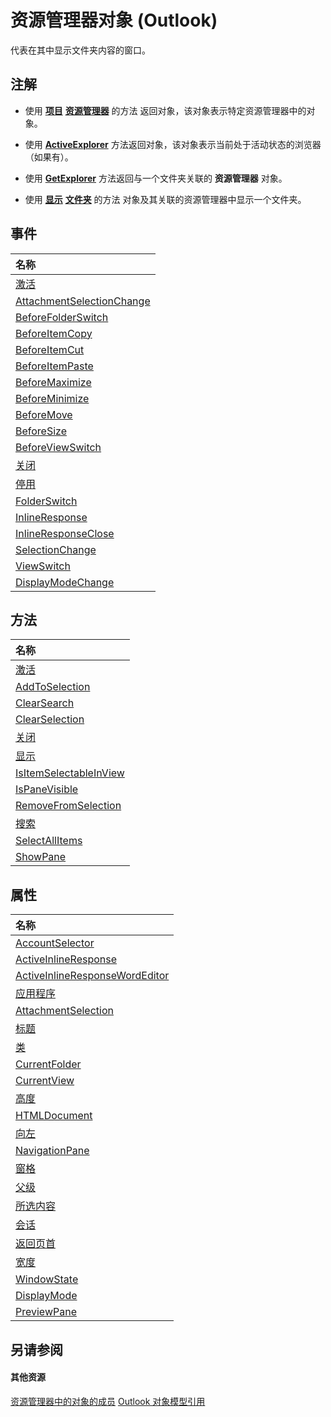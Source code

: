 
# 资源管理器对象 (Outlook)

代表在其中显示文件夹内容的窗口。


## 注解




- 使用 **[项目](b854ab0e-e966-4de8-7ccf-db4723812212.md)** **[资源管理器](8398532a-1fad-7390-6778-109ac5e6c67c.md)** 的方法 返回对象，该对象表示特定资源管理器中的对象。
    
- 使用 **[ActiveExplorer](f6dd27c0-4319-c7fc-191f-8b3b2ea319d3.md)** 方法返回对象，该对象表示当前处于活动状态的浏览器 （如果有）。
    
- 使用 **[GetExplorer](f60bf373-802e-cb93-2152-bc6c8945edb1.md)** 方法返回与一个文件夹关联的 **资源管理器** 对象。
    
- 使用 **[显示](cde389e0-5ec9-8261-5ec0-9a5ba4f8776d.md)** **[文件夹](3cf6cda8-6d70-666e-2643-9d9c5b9cacfc.md)** 的方法 对象及其关联的资源管理器中显示一个文件夹。
    

## 事件



|**名称**|
|:-----|
|[激活](8543d347-baf5-cdc9-2366-11c9917e035e.md)|
|[AttachmentSelectionChange](9694482b-657c-82d5-9ad6-c1df644795b2.md)|
|[BeforeFolderSwitch](ae65c073-6b4a-ac81-c4ae-691118b19df0.md)|
|[BeforeItemCopy](05ae7be8-5528-5560-f8ce-73f0afbf4cde.md)|
|[BeforeItemCut](82861e5e-e990-aed9-4134-db9cbe63d47c.md)|
|[BeforeItemPaste](a6d43429-5309-4b07-7b0b-68cddd2d7e59.md)|
|[BeforeMaximize](4d55aa87-44c6-4660-c2bf-579d3b9dc376.md)|
|[BeforeMinimize](999b2bc3-99de-6dc8-81a2-dd25c8bc71c6.md)|
|[BeforeMove](bce617d3-3bf8-2a59-ab0a-4ef1e7759c75.md)|
|[BeforeSize](2df91a98-89e2-82af-acfc-49f8e9f40952.md)|
|[BeforeViewSwitch](5b7ac070-ba4d-6fa8-94e5-20370efe7343.md)|
|[关闭](20586ee0-35b5-02f9-327b-8431f6083cca.md)|
|[停用](7bf07653-3e12-670b-c293-1d51cf30e564.md)|
|[FolderSwitch](5dfa1fa3-c381-8e19-0528-d70a6fd63187.md)|
|[InlineResponse](5dbaddbd-e6cd-4776-b417-c67f51b12812.md)|
|[InlineResponseClose](ff3f3286-995a-409c-aca5-706290e26252.md)|
|[SelectionChange](ef0d976f-b9f6-2080-7657-e48d1c64ccb1.md)|
|[ViewSwitch](ab981f42-d429-ccd7-a25c-142e52683020.md)|
|[DisplayModeChange](cee77aad-8905-efed-466e-c2e88cfeeaa2.md)|

## 方法



|**名称**|
|:-----|
|[激活](53f33d64-7a33-6772-4abc-fe328d3abb57.md)|
|[AddToSelection](b85ad121-9e26-0782-3c5e-7651499f8e66.md)|
|[ClearSearch](644b6012-0b87-b4cb-6104-6f05b5c4dcc5.md)|
|[ClearSelection](2809b5fb-961e-fb2a-a74d-fffa4484c838.md)|
|[关闭](df5ecd62-066a-0b46-3a5c-e7d955677f4a.md)|
|[显示](3d93be5a-90af-af60-c16a-ec15d87f4d97.md)|
|[IsItemSelectableInView](a2ec8bbb-0f24-6db6-05a8-1b8375b71da7.md)|
|[IsPaneVisible](d547978a-f6b4-06ea-2358-8b6a81230240.md)|
|[RemoveFromSelection](f31bc78f-500e-2f73-ea14-8d5f19cd44e9.md)|
|[搜索](d4dc7ae5-c24f-90df-f52e-e0b73293e25d.md)|
|[SelectAllItems](05b3169a-5f27-2169-5ac5-1d64951d6430.md)|
|[ShowPane](3d2c9dd5-b660-e160-36db-73c23f95a7a2.md)|

## 属性



|**名称**|
|:-----|
|[AccountSelector](5d383684-a88e-8266-522b-7762895e69d3.md)|
|[ActiveInlineResponse](fc38314d-7cff-44f4-9151-6129f918a721.md)|
|[ActiveInlineResponseWordEditor](b9058694-ab8f-4962-ab7d-afac1704dd29.md)|
|[应用程序](d3318c7b-55c4-7797-7abf-c2c71911fb01.md)|
|[AttachmentSelection](d516b972-5eb0-7a76-d4b6-000e26d523aa.md)|
|[标题](69f20794-7b31-4999-3c2f-525f1a15f7f6.md)|
|[类](12873732-cb5f-e6ca-1328-05cf908038e5.md)|
|[CurrentFolder](75e7f120-28df-0c3b-ec05-bd880621141b.md)|
|[CurrentView](177e6387-9ccb-cb71-bbe5-332c25485848.md)|
|[高度](bce6fc29-c52b-13da-d68b-4b45b694e880.md)|
|[HTMLDocument](dd9ff575-37f5-1b64-5ebf-f17998586d28.md)|
|[向左](83691416-276b-a77f-4a20-9fc2443571e0.md)|
|[NavigationPane](9ff92a76-d1cd-e338-2f45-e3e5c79c136e.md)|
|[窗格](b7ec51bd-c8e0-f31e-1f15-42a7514cb433.md)|
|[父级](32fc387d-a3f2-05b4-ffaf-f93c50f51406.md)|
|[所选内容](11002043-9dab-a5ad-b36e-52ddb04c1859.md)|
|[会话](47752d87-6ef5-4838-4c08-0325c0b613f7.md)|
|[返回页首](f3afa2a5-e532-072d-1be0-4600c4848031.md)|
|[宽度](7e5caaf7-c572-d74a-1019-e9fc2cf78d84.md)|
|[WindowState](787b6339-eb92-3ab6-df9f-82f6122facc5.md)|
|[DisplayMode](8e6bcc0d-5a37-2c8f-d059-28706b638dee.md)|
|[PreviewPane](5f3edb49-b9f6-db03-8f83-3fe27f0aaf08.md)|

## 另请参阅


#### 其他资源


[资源管理器中的对象的成员](4412c507-4dcd-6005-b9c8-11824624250d.md)
[Outlook 对象模型引用](http://msdn.microsoft.com/library/73221b13-d8d8-99b8-3394-b95dbbfd5ddc%28Office.15%29.aspx)